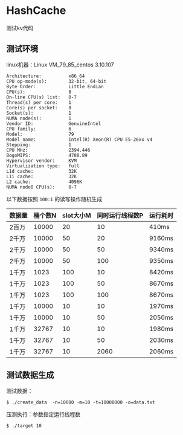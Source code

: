 # HashCache

测试kv代码

## 测试环境

linux机器：Linux VM_79_85_centos 3.10.107

```
Architecture:          x86_64
CPU op-mode(s):        32-bit, 64-bit
Byte Order:            Little Endian
CPU(s):                8
On-line CPU(s) list:   0-7
Thread(s) per core:    1
Core(s) per socket:    8
Socket(s):             1
NUMA node(s):          1
Vendor ID:             GenuineIntel
CPU family:            6
Model:                 79
Model name:            Intel(R) Xeon(R) CPU E5-26xx v4
Stepping:              1
CPU MHz:               2394.446
BogoMIPS:              4788.89
Hypervisor vendor:     KVM
Virtualization type:   full
L1d cache:             32K
L1i cache:             32K
L2 cache:              4096K
NUMA node0 CPU(s):     0-7
```

以下数据按照 `100:1` 的读写操作随机生成

| 数据量 | 桶个数N    | slot大小M   | 同时运行线程数P   | 运行耗时 |
| ---- | --------  | ------ | ------------ | ---- |
| 2百万 | 10000     | 20    | 10    | 410ms |
| 2千万 | 10000     | 50    | 20    | 9160ms |
| 2千万 | 10000     | 50    | 50    | 9340ms |
| 2千万 | 10000     | 50    | 100   | 9350ms |
| 1千万 | 1023     | 100    | 10   | 8420ms |
| 1千万 | 1023     | 100    | 50   | 8670ms |
| 1千万 | 1023     | 100    | 100   | 8670ms |
| 1千万 | 10000     | 10    | 10   | 1970ms |
| 1千万 | 10000     | 10    | 50   | 2050ms |
| 1千万 | 32767     | 10    | 10   | 1980ms |
| 1千万 | 32767     | 10    | 50   | 2030ms |
| 1千万 | 32767     | 10    | 2060   | 2060ms |


## 测试数据生成

测试数据：
```
$ ./create_data  -n=10000 -m=10 -t=10000000 -o=data.txt
```

压测执行：参数指定运行线程数
```
$ ./target 10
```
